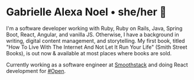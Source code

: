 # Gabrielle Alexa Noel • she/her 🦋
I'm a software developer working with Ruby, Ruby on Rails, Java, Spring Boot, React, Angular, and vanilla JS. Otherwise, I have a background in writing, digital content management, and storytelling. My first book, titled "How To Live With The Internet And Not Let It Run Your Life" (Smith Street Books), is out now & available at most places where books are sold.

Currently working as a software engineer at <a href="https://www.smoothstack.com/">Smoothstack</a> and doing React development for <a href="https://hashtagopen.com/">#Open</a>.
